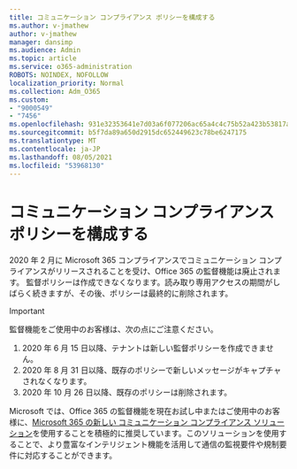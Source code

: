 ```yaml
---
title: コミュニケーション コンプライアンス ポリシーを構成する
ms.author: v-jmathew
author: v-jmathew
manager: dansimp
ms.audience: Admin
ms.topic: article
ms.service: o365-administration
ROBOTS: NOINDEX, NOFOLLOW
localization_priority: Normal
ms.collection: Adm_O365
ms.custom:
- "9000549"
- "7456"
ms.openlocfilehash: 931e32353641e7d03a6f077206ac65a4c4c75b52a423b53817aa67db863bb20c
ms.sourcegitcommit: b5f7da89a650d2915dc652449623c78be6247175
ms.translationtype: MT
ms.contentlocale: ja-JP
ms.lasthandoff: 08/05/2021
ms.locfileid: "53968130"
---
```

# <a name="configure-communication-compliance-policies"></a>コミュニケーション コンプライアンス ポリシーを構成する

2020 年 2 月に Microsoft 365 コンプライアンスでコミュニケーション コンプライアンスがリリースされることを受け、Office 365 の監督機能は廃止されます。 監督ポリシーは作成できなくなります。読み取り専用アクセスの期間がしばらく続きますが、その後、ポリシーは最終的に削除されます。

> [!IMPORTANT]
> 監督機能をご使用中のお客様は、次の点にご注意ください。
>
> 1. 2020 年 6 月 15 日以降、テナントは新しい監督ポリシーを作成できません。
> 2. 2020 年 8 月 31 日以降、既存のポリシーで新しいメッセージがキャプチャされなくなります。
> 3. 2020 年 10 月 26 日以降、既存のポリシーは削除されます。

Microsoft では、Office 365 の監督機能を現在お試し中またはご使用中のお客様に、[Microsoft 365 の新しい コミュニケーション コンプライアンス ソリューション](https://go.microsoft.com/fwlink/?linkid=2128593)を使用することを積極的に推奨しています。このソリューションを使用することで、より豊富なインテリジェント機能を活用して通信の監視要件や規制要件に対応することができます。
